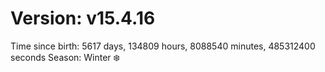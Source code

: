 # Version: v15.4.16
Time since birth: 5617 days, 134809 hours, 8088540 minutes, 485312400 seconds
Season: Winter ❄️

